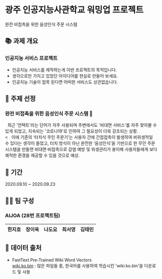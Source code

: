 # 광주 인공지능사관학교 워밍업 프로젝트
완전 비접촉을 위한 음성인식 주문 시스템


## 📚 과제 개요
### 인공지능 서비스 프로젝트
- 인공지능 서비스를 제작하는게 이번 프로젝트의 목적입니다.
- 생각으로만 가지고 있었던 아이디어를 현실로 만들어 보세요.
- 인공지능 기술이 접목 된다면 어떠한 서비스도 상관없습니다.


## 👀 주제 선정
### **완전 비접촉을 위한 음성인식 주문 시스템** 🍔
&nbsp;&nbsp;최근 '언택트'라는 단어가 자주 사용되며 주변에서도 '비대면 서비스'를 자주 찾아볼 수 있게 되었고, 지속되는 '코로나19'로 인하여 그 필요성이 더욱 강조되는 상황.  
<
&nbsp;&nbsp;이에 기존의 ‘터치식 무인 주문기’는 사용자 간에 간접접촉이 발생하여 비위생적일 수 있다는 생각이 들었고, 터치 방식이 아닌 완전한 ‘음성인식’을 기반으로 한 무인 주문 시스템을 만들면 비대면·비접촉으로 감염 예방 및 위생관리가 용이해 사용자들에게 보다 쾌적한 환경을 제공할 수 있을 것으로 예상.


## 📆 기간
2020.09.10 ~ 2020.09.23


## 🏃‍♂️ 팀 구성
### **AIJOA** (28번 프로젝트팀)
|한지호|장이욱|나도요|최서영|김태민|
|-----|-----|-----|-----|-----|


## 📑 데이터 출처
- FastText Pre-Trained Wiki Word Vectors  
  [wiki.ko.bin](https://fasttext.cc/docs/en/pretrained-vectors.html) : 많은 파일들 중, 한국어를 사용하여 학습시킨 'wiki.ko.bin'을 다운로드 및 사용
